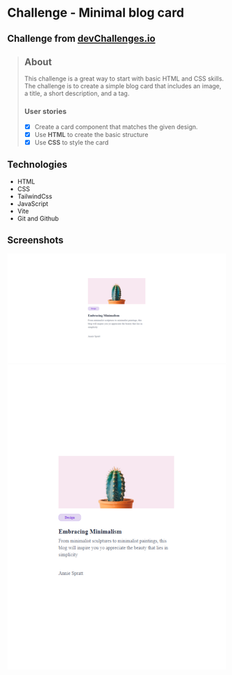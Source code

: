 # Challenge - Minimal blog card

## Challenge from [devChallenges.io](https://devchallenges.io)

> ## About
>
> This challenge is a great way to start with basic HTML and CSS skills.
> The challenge is to create a simple blog card that includes an image, a title, a short description, and a tag.
>
> ### User stories
>
> - [x] Create a card component that matches the given design.
> - [x] Use **HTML** to create the basic structure
> - [x] Use **CSS** to style the card

## Technologies

- HTML
- CSS
- TailwindCss
- JavaScript
- Vite
- Git and Github

## Screenshots

![screenshot](https://github.com/SantiagoEmanuel/minimalBlogCard/blob/master/public/screenshot-pcView.png "The pc view")
![screenshot](https://github.com/SantiagoEmanuel/minimalBlogCard/blob/master/public/screenshot-mobileView.png "The mobile view")
